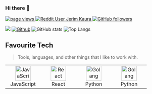 ### Hi there 👋
<p align="left">
  <a href="https://github.comjerimkaura/jerimkaurar">
    <img src="https://komarev.com/ghpvc/?username=jerimkaura" alt="page views" />
  </a>
  <a href="https://www.reddit.com/user/Jerim_Kaura">
    <img alt="Reddit User Jerim Kaura" src="https://img.shields.io/reddit/user-karma/combined/Jerim_kaura?label=Jerry Kaura&logo=reddit">
  </a>
  <a href="https://github.com/jerimkaura?tab=followers">
    <img alt="GitHub followers" src="https://img.shields.io/github/followers/jerimkaura?color=green&logo=github">
  </a>
</p>

![](https://visitor-badge.laobi.icu/badge?page_id=jerimkaura.jerimkaura)
[![Github](https://img.shields.io/github/followers/jerimkaura?label=Follow&style=social)](https://github.com/jerimkaura)
![GitHub stats](https://github-readme-stats.vercel.app/api?username=jerimkaura&show_icons=true&theme=tokyonight)
![Top Langs](https://github-readme-stats.vercel.app/api/top-langs/?username=jerimkaura&theme=tokyonight)


## Favourite Tech
> Tools, languages, and other things that I like to work with.
  <table>
  <tr>
    <td align="center" width="96">
      <a href="#macropower-tech">
        <img src="https://devicons.github.io/devicon/devicon.git/icons/javascript/javascript-original.svg" width="48" height="48" alt="JavaScript" />
      </a>
      <br>JavaScript
    </td>
    <td align="center" width="96">
      <a href="#macropower-tech" >
        <img src="https://devicons.github.io/devicon/devicon.git/icons/react/react-original.svg" width="48" height="48" alt="React" />
      </a>
      <br>React
    </td>
    <td align="center" width="96">
      <a href="#macropower-tech">
        <img src="https://devicons.github.io/devicon/devicon.git/icons/python/python-original.svg" width="48" height="48" alt="Golang" />
      </a>
      <br>Python
    </td>
    <td align="center" width="96">
      <a href="#macropower-tech">
        <img src="https://devicons.github.io/devicon/devicon.git/icons/python/python-original.svg" width="48" height="48" alt="Golang" />
      </a>
      <br>Python
    </td>
    </table>

